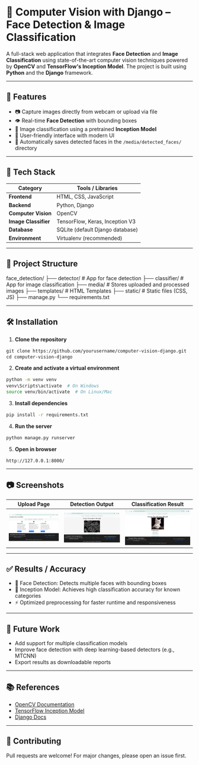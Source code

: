 # 🧠 Computer Vision with Django – Face Detection & Image Classification

A full-stack web application that integrates **Face Detection** and **Image Classification** using state-of-the-art computer vision techniques powered by **OpenCV** and **TensorFlow's Inception Model**. The project is built using **Python** and the **Django** framework.

---

## 🚀 Features

- 📷 Capture images directly from webcam or upload via file
- 👁️ Real-time **Face Detection** with bounding boxes
- 🧩 Image classification using a pretrained **Inception Model**
- 📂 User-friendly interface with modern UI
- 💾 Automatically saves detected faces in the `/media/detected_faces/` directory

---

## 📸 Tech Stack

| Category           | Tools / Libraries                         |
|--------------------|--------------------------------------------|
| **Frontend**       | HTML, CSS, JavaScript                      |
| **Backend**        | Python, Django                             |
| **Computer Vision**| OpenCV                                     |
| **Image Classifier**| TensorFlow, Keras, Inception V3           |
| **Database**       | SQLite (default Django database)           |
| **Environment**    | Virtualenv (recommended)                   |

---

## 📁 Project Structure


face\_detection/
├── detector/              # App for face detection
├── classifier/            # App for image classification
├── media/                 # Stores uploaded and processed images
├── templates/             # HTML Templates
├── static/                # Static files (CSS, JS)
├── manage.py
└── requirements.txt



---

## 🛠️ Installation

1. **Clone the repository**

```
git clone https://github.com/yourusername/computer-vision-django.git
cd computer-vision-django
````

2. **Create and activate a virtual environment**

```bash
python -m venv venv
venv\Scripts\activate  # On Windows
source venv/bin/activate  # On Linux/Mac
```

3. **Install dependencies**

```bash
pip install -r requirements.txt
```

4. **Run the server**

```bash
python manage.py runserver
```

5. **Open in browser**

```
http://127.0.0.1:8000/
```

---

## 📷 Screenshots

| Upload Page                       | Detection Output                   | Classification Result                 |
| --------------------------------- | ---------------------------------- | ------------------------------------- |
| ![Upload](face_detection/project%20code%20screenshots/home.png) | ![Faces](face_detection/project%20code%20screenshots/edge_detection_result.png) | ![Classify](face_detection/project%20code%20screenshots/classifier_result.png) |

---

## ✅ Results / Accuracy

* 👥 Face Detection: Detects multiple faces with bounding boxes
* 🧠 Inception Model: Achieves high classification accuracy for known categories
* ⚡ Optimized preprocessing for faster runtime and responsiveness

---

## 📌 Future Work

* Add support for multiple classification models
* Improve face detection with deep learning-based detectors (e.g., MTCNN)
* Export results as downloadable reports

---

## 📚 References

* [OpenCV Documentation](https://docs.opencv.org/)
* [TensorFlow Inception Model](https://www.tensorflow.org/tutorials/images/transfer_learning)
* [Django Docs](https://docs.djangoproject.com/)

---

## 🤝 Contributing

Pull requests are welcome! For major changes, please open an issue first.

